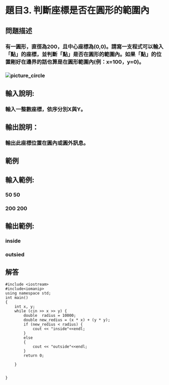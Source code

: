 # 題目3. 判斷座標是否在圓形的範圍內
## 問題描述
###  有一圓形，直徑為200，且中心座標為(0,0)。請寫一支程式可以輸入「點」的座標，並判斷「點」是否在圓形的範圍內。如果「點」的位置剛好在邊界的話也算是在圓形範圍內(例：x=100，y=0)。
### ![picture_circle](https://user-images.githubusercontent.com/72548286/224696662-d8d05bd6-4e6c-4e04-ad34-a8be4c95e541.jpg)

## 輸入說明:
### 輸入一整數座標，依序分別X與Y。
## 輸出說明：
### 輸出此座標位置在圓內或圓外訊息。
## 範例

## 輸入範例:
### 50 50
### 200 200
## 輸出範例:
###  inside
###  outsied

## 解答
``` 
#include <iostream>
#include<iomanip>
using namespace std;
int main()
{
	int x, y;
	while (cin >> x >> y) {
		double  radius = 10000;
		double new_redius = (x * x) + (y * y);
		if (new_redius < radius) {
			cout << "inside"<<endl;
		}
		else
		{
			cout << "outside"<<endl;
		}
		return 0;

	}


}

``` 

